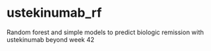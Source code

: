 # ustekinumab_rf
Random forest and simple models to predict biologic remission with ustekinumab beyond week 42
